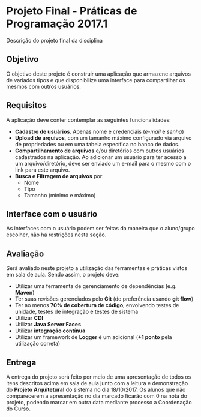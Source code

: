 # Projeto Final - Práticas de Programação 2017.1

Descrição do projeto final da disciplina

## Objetivo

O objetivo deste projeto é construir uma aplicação que armazene arquivos de variados tipos e que disponibilize uma interface para compartilhar os mesmos com outros usuários.

## Requisitos

A aplicação deve conter contemplar as seguintes funcionalidades:

- **Cadastro de usuários**. Apenas nome e credenciais (*e-mail* e *senha*)
- **Upload de arquivos**, com um tamanho máximo configurado via arquivo de propriedades ou em uma tabela específica no banco de dados.
- **Compartilhamento de arquivos** e/ou diretórios com outros usuários cadastrados na aplicação. Ao adicionar um usuário para ter acesso a um arquivo/diretório, deve ser enviado um e-mail para o mesmo com o link para este arquivo.
- **Busca e Filtragem de arquivos** por:
	- Nome
	- Tipo
	- Tamanho (mínimo e máximo)
   
## Interface com o usuário

As interfaces com o usuário podem ser feitas da maneira que o aluno/grupo escolher, não há restrições nesta seção.

## Avaliação

Será avaliado neste projeto a utilização das ferramentas e práticas vistos em sala de aula. Sendo assim, o projeto deve:

- Utilizar uma ferramenta de gerenciamento de dependências (e.g. **Maven**)
- Ter suas revisões gerenciados pelo **Git** (de preferência usando **git flow**)
- Ter ao menos **70% de cobertura de código**, envolvendo testes de unidade, testes de integração e testes de sistema
- Utilizar **CDI**
- Utilizar **Java Server Faces**
- Utilizar **integração contínua**
- Utilizar um framework de **Logger** é um adicional (**+1 ponto** pela utilização correta)

## Entrega

A entrega do projeto será feito por meio de uma apresentação de todos os itens descritos acima em sala de aula junto com a leitura e demonstração do **Projeto Arquitetural** do sistema no dia 18/10/2017. Os alunos que não comparecerem a apresentação no dia marcado ficarão com 0 na nota do projeto, podendo marcar em outra data mediante processo a Coordenação do Curso.

